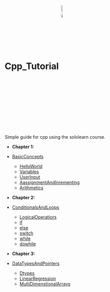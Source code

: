 # Cpp_Tutorial <img src="https://raw.githubusercontent.com/isocpp/logos/master/cpp_logo.png" alt="C++ Logo" width="10%" height="10%" align="center" />


Simple guide for cpp using the sololearn course.





* **Chapter 1:**  

* [BasicConcepts](https://github.com/KiLJ4EdeN/Cpp_Tutorial/tree/main/Cpp_Tutorial/BasicConcepts)
    * [HelloWorld](https://github.com/KiLJ4EdeN/Cpp_Tutorial/blob/main/Cpp_Tutorial/BasicConcepts/helloworld.cpp)
    * [Variables](https://github.com/KiLJ4EdeN/Cpp_Tutorial/blob/main/Cpp_Tutorial/BasicConcepts/vars.cpp)
    * [UserInput](https://github.com/KiLJ4EdeN/Cpp_Tutorial/blob/main/Cpp_Tutorial/BasicConcepts/user_input.cpp)
    * [AassignmentAndInrementing](https://github.com/KiLJ4EdeN/Cpp_Tutorial/blob/main/Cpp_Tutorial/BasicConcepts/assignment_and_increment.cpp)
    * [Arithmetics](https://github.com/KiLJ4EdeN/Cpp_Tutorial/blob/main/Cpp_Tutorial/BasicConcepts/arithmetic.cpp)
    

* **Chapter 2:** 

* [ConditionalsAndLoops](https://github.com/KiLJ4EdeN/Cpp_Tutorial/tree/main/Cpp_Tutorial/ConditionalsAndLoops)
    * [LogicalOperatiors](https://github.com/KiLJ4EdeN/Cpp_Tutorial/blob/main/Cpp_Tutorial/BasicConcepts/user_input.cpp)
    * [if](https://github.com/KiLJ4EdeN/Cpp_Tutorial/blob/main/Cpp_Tutorial/ConditionalsAndLoops/if_statement.cpp)
    * [else](https://github.com/KiLJ4EdeN/Cpp_Tutorial/blob/main/Cpp_Tutorial/ConditionalsAndLoops/else_statement.cpp)
    * [switch](https://github.com/KiLJ4EdeN/Cpp_Tutorial/blob/main/Cpp_Tutorial/ConditionalsAndLoops/switch_statement.cpp)
    * [while](https://github.com/KiLJ4EdeN/Cpp_Tutorial/blob/main/Cpp_Tutorial/ConditionalsAndLoops/while_statement.cpp)
    * [dowhile](https://github.com/KiLJ4EdeN/Cpp_Tutorial/blob/main/Cpp_Tutorial/ConditionalsAndLoops/dowhile_statement.cpp)



* **Chapter 3:** 

* [DataTypesAndPointers](https://github.com/KiLJ4EdeN/Cpp_Tutorial/tree/main/Cpp_Tutorial/DatatypesAndPointers)
    * [Dtypes](https://github.com/KiLJ4EdeN/Cpp_Tutorial/blob/main/Cpp_Tutorial/DatatypesAndPointers/Dtypes.cpp)
    * [LinearRegression](https://github.com/KiLJ4EdeN/Cpp_Tutorial/blob/main/Cpp_Tutorial/DatatypesAndPointers/LinearRegression.cpp)
    * [MultiDimenstionalArrays](https://github.com/KiLJ4EdeN/Cpp_Tutorial/blob/main/Cpp_Tutorial/DatatypesAndPointers/MultiDimensionalArrays.cpp)

